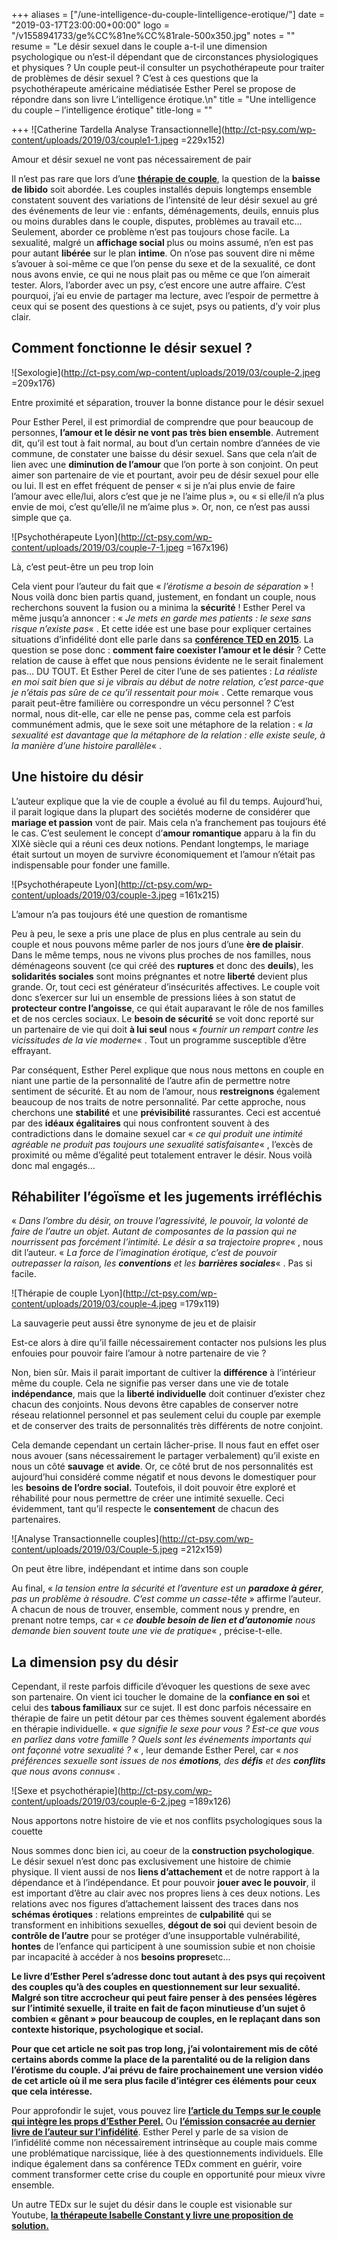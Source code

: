 +++
aliases = ["/une-intelligence-du-couple-lintelligence-erotique/"]
date = "2019-03-17T23:00:00+00:00"
logo = "/v1558941733/ge%CC%81ne%CC%81rale-500x350.jpg"
notes = ""
resume = "Le désir sexuel dans le couple a-t-il une dimension psychologique ou n’est-il dépendant que de circonstances physiologiques et physiques ? Un couple peut-il consulter un psychothérapeute pour traiter de problèmes de désir sexuel ? C’est à ces questions que la psychothérapeute américaine médiatisée Esther Perel se propose de répondre dans son livre L’intelligence érotique.\n"
title = "Une intelligence du couple – l’intelligence érotique"
title-long = ""

+++
![Catherine Tardella Analyse Transactionnelle](http://ct-psy.com/wp-content/uploads/2019/03/couple1-1.jpeg =229x152)

Amour et désir sexuel ne vont pas nécessairement de pair

Il n’est pas rare que lors d’une [**thérapie de couple**](http://ct-psy.com/catherine-tardella-psychotherapie-de-couple/), la question de la **baisse de libido** soit abordée. Les couples installés depuis longtemps ensemble constatent souvent des variations de l’intensité de leur désir sexuel au gré des événements de leur vie : enfants, déménagements, deuils, ennuis plus ou moins durables dans le couple, disputes, problèmes au travail etc… Seulement, aborder ce problème n’est pas toujours chose facile. La sexualité, malgré un **affichage social** plus ou moins assumé, n’en est pas pour autant **libérée** sur le plan **intime**. On n’ose pas souvent dire ni même s’avouer à soi-même ce que l’on pense du sexe et de la sexualité, ce dont nous avons envie, ce qui ne nous plait pas ou même ce que l’on aimerait tester. Alors, l’aborder avec un psy, c’est encore une autre affaire. C’est pourquoi, j’ai eu envie de partager ma lecture, avec l’espoir de permettre à ceux qui se posent des questions à ce sujet, psys ou patients, d’y voir plus clair.

## Comment fonctionne le désir sexuel ?

![Sexologie](http://ct-psy.com/wp-content/uploads/2019/03/couple-2.jpeg =209x176)

Entre proximité et séparation, trouver la bonne distance pour le désir sexuel

Pour Esther Perel, il est primordial de comprendre que pour beaucoup de personnes, **l’amour et le désir ne vont pas très bien ensemble**. Autrement dit, qu’il est tout à fait normal, au bout d’un certain nombre d’années de vie commune, de constater une baisse du désir sexuel. Sans que cela n’ait de lien avec une **diminution de l’amour** que l’on porte à son conjoint. On peut aimer son partenaire de vie et pourtant, avoir peu de désir sexuel pour elle ou lui. Il est en effet fréquent de penser « si je n’ai plus envie de faire l’amour avec elle/lui, alors c’est que je ne l’aime plus », ou « si elle/il n’a plus envie de moi, c’est qu’elle/il ne m’aime plus ». Or, non, ce n’est pas aussi simple que ça.

![Psychothérapeute Lyon](http://ct-psy.com/wp-content/uploads/2019/03/couple-7-1.jpeg =167x196)

Là, c’est peut-être un peu trop loin

Cela vient pour l’auteur du fait que « _l’érotisme a besoin de séparation_ » ! Nous voilà donc bien partis quand, justement, en fondant un couple, nous recherchons souvent la fusion ou a minima la **sécurité** ! Esther Perel va même jusqu’a annoncer : « _Je mets en garde mes patients : le sexe sans risque n’existe pas_« . Et cette idée est une base pour expliquer certaines situations d’infidélité dont elle parle dans sa [**conférence TED en 2015**](https://www.ted.com/talks/esther_perel_rethinking_infidelity_a_talk_for_anyone_who_has_ever_loved?language=fr). La question se pose donc : **comment faire coexister l’amour et le désir** ? Cette relation de cause à effet que nous pensions évidente ne le serait finalement pas… DU TOUT. Et Esther Perel de citer l’une de ses patientes : _La réaliste en moi sait bien que si je vibrais au début de notre relation, c’est parce-que je n’étais pas sûre de ce qu’il ressentait pour moi_« . Cette remarque vous parait peut-être familière ou correspondre un vécu personnel ? C’est normal, nous dit-elle, car elle ne pense pas, comme cela est parfois communément admis, que le sexe soit une métaphore de la relation : « _la sexualité est davantage que la métaphore de la relation : elle existe seule, à la manière d’une histoire parallèle_« .

## Une histoire du désir

L’auteur explique que la vie de couple a évolué au fil du temps. Aujourd’hui, il parait logique dans la plupart des sociétés moderne de considérer que **mariage et passion** vont de pair. Mais cela n’a franchement pas toujours été le cas. C’est seulement le concept d’**amour romantique** apparu à la fin du XIXè siècle qui a réuni ces deux notions. Pendant longtemps, le mariage était surtout un moyen de survivre économiquement et l’amour n’était pas indispensable pour fonder une famille.

![Psychothérapeute Lyon](http://ct-psy.com/wp-content/uploads/2019/03/couple-3.jpeg =161x215)

L’amour n’a pas toujours été une question de romantisme

Peu à peu, le sexe a pris une place de plus en plus centrale au sein du couple et nous pouvons même parler de nos jours d’une **ère de plaisir**. Dans le même temps, nous ne vivons plus proches de nos familles, nous déménageons souvent (ce qui créé des **ruptures** et donc des **deuils**), les **solidarités sociales** sont moins prégnantes et notre **liberté** devient plus grande. Or, tout ceci est générateur d’insécurités affectives. Le couple voit donc s’exercer sur lui un ensemble de pressions liées à son statut de **protecteur contre l’angoisse**, ce qui était auparavant le rôle de nos familles et de nos cercles sociaux. Le **besoin de sécurité** se voit donc reporté sur un partenaire de vie qui doit **à lui seul** nous « _fournir un rempart contre les vicissitudes de la vie moderne_« . Tout un programme susceptible d’être effrayant.

Par conséquent, Esther Perel explique que nous nous mettons en couple en niant une partie de la personnalité de l’autre afin de permettre notre sentiment de sécurité. Et au nom de l’amour, nous **restreignons** également beaucoup de nos traits de notre personnalité. Par cette approche, nous cherchons une **stabilité** et une **prévisibilité** rassurantes. Ceci est accentué par des **idéaux égalitaires** qui nous confrontent souvent à des contradictions dans le domaine sexuel car « _ce qui produit une intimité agréable ne produit pas toujours une sexualité satisfaisante_« , l’excès de proximité ou même d’égalité peut totalement entraver le désir. Nous voilà donc mal engagés…

## Réhabiliter l’égoïsme et les jugements irréfléchis

« _Dans l’ombre du désir, on trouve l’agressivité, le pouvoir, la volonté de faire de l’autre un objet. Autant de composantes de la passion qui ne nourrissent pas forcément l’intimité. Le désir a sa trajectoire propre_« , nous dit l’auteur. « _La force de l’imagination érotique, c’est de pouvoir outrepasser la raison, les **conventions** et les **barrières sociales**_« . Pas si facile.

![Thérapie de couple Lyon](http://ct-psy.com/wp-content/uploads/2019/03/couple-4.jpeg =179x119)

La sauvagerie peut aussi être synonyme de jeu et de plaisir

Est-ce alors à dire qu’il faille nécessairement contacter nos pulsions les plus enfouies pour pouvoir faire l’amour à notre partenaire de vie ?

Non, bien sûr. Mais il parait important de cultiver la **différence** à l’intérieur même du couple. Cela ne signifie pas verser dans une vie de totale **indépendance**, mais que la **liberté individuelle** doit continuer d’exister chez chacun des conjoints. Nous devons être capables de conserver notre réseau relationnel personnel et pas seulement celui du couple par exemple et de conserver des traits de personnalités très différents de notre conjoint.

Cela demande cependant un certain lâcher-prise. Il nous faut en effet oser nous avouer (sans nécessairement le partager verbalement) qu’il existe en nous un côté **sauvage** et **avide**. Or, ce côté brut de nos personnalités est aujourd’hui considéré comme négatif et nous devons le domestiquer pour les **besoins de l’ordre social.** Toutefois, il doit pouvoir être exploré et réhabilité pour nous permettre de créer une intimité sexuelle. Ceci évidemment, tant qu’il respecte le **consentement** de chacun des partenaires.

![Analyse Transactionnelle couples](http://ct-psy.com/wp-content/uploads/2019/03/Couple-5.jpeg =212x159)

On peut être libre, indépendant et intime dans son couple

Au final, « _la tension entre la sécurité et l’aventure est un **paradoxe à gérer**, pas un problème à résoudre. C’est comme un casse-tête_ » affirme l’auteur. A chacun de nous de trouver, ensemble, comment nous y prendre, en prenant notre temps, car « _ce **double besoin de lien et d’autonomie** nous demande bien souvent toute une vie de pratique_« , précise-t-elle.

## La dimension psy du désir

Cependant, il reste parfois difficile d’évoquer les questions de sexe avec son partenaire. On vient ici toucher le domaine de la **confiance en soi** et celui des **tabous familiaux** sur ce sujet. Il est donc parfois nécessaire en thérapie de faire un petit détour par ces thèmes souvent également abordés en thérapie individuelle. « _que signifie le sexe pour vous ? Est-ce que vous en parliez dans votre famille ? Quels sont les événements importants qui ont façonné votre sexualité ?_ « , leur demande Esther Perel, car « _nos préférences sexuelle sont issues de nos **émotions**, des **défis** et des **conflits** que nous avons connus_« .

![Sexe et psychothérapie](http://ct-psy.com/wp-content/uploads/2019/03/couple-6-2.jpeg =189x126)

Nous apportons notre histoire de vie et nos conflits psychologiques sous la couette

Nous sommes donc bien ici, au coeur de la **construction psychologique**. Le désir sexuel n’est donc pas exclusivement une histoire de chimie physique. Il vient aussi de nos **liens d’attachement** et de notre rapport à la dépendance et à l’indépendance. Et pour pouvoir **jouer avec le pouvoir**, il est important d’être au clair avec nos propres liens à ces deux notions. Les relations avec nos figures d’attachement laissent des traces dans nos **schémas érotiques** : relations empreintes de **culpabilité** qui se transforment en inhibitions sexuelles, **dégout de soi** qui devient besoin de **contrôle de l’autre** pour se protéger d’une insupportable vulnérabilité, **hontes** de l’enfance qui participent à une soumission subie et non choisie par incapacité à accéder à nos **besoins propres**etc…

**Le livre d’Esther Perel s’adresse donc tout autant à des psys qui reçoivent des couples qu’à des couples en questionnement sur leur sexualité. Malgré son titre accrocheur qui peut faire penser à des pensées légères sur l’intimité sexuelle, il traite en fait de façon minutieuse d’un sujet ô combien « gênant » pour beaucoup de couples, en le replaçant dans son contexte historique, psychologique et social.**

**Pour que cet article ne soit pas trop long, j’ai volontairement mis de côté certains abords comme la place de la parentalité ou de la religion dans l’érotisme du couple. J’ai prévu de faire prochainement une version vidéo de cet article où il me sera plus facile d’intégrer ces éléments pour ceux que cela intéresse.**

Pour approfondir le sujet, vous pouvez lire [**l’article du Temps sur le couple qui intègre les props d’Esther Perel.**](https://www.letemps.ch/societe/esther-perel-faut-arreter-mesurer-succes-dun-couple-longevite) Ou [**l’émission consacrée au dernier livre de l’auteur sur l’infidélité**](https://www.youtube.com/watch?v=RmML1Z42R34). Esther Perel y parle de sa vision de l’infidélité comme non nécessairement intrinsèque au couple mais comme une problématique narcissique, liée à des questionnements individuels. Elle indique également dans sa conférence TEDx comment en guérir, voire comment transformer cette crise du couple en opportunité pour mieux vivre ensemble.

Un autre TEDx sur le sujet du désir dans le couple est visionable sur Youtube, [**la thérapeute Isabelle Constant y livre une proposition de solution.**](https://www.youtube.com/watch?v=HJ1zVPf9uWs)